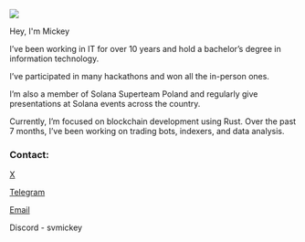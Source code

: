 ![](https://komarev.com/ghpvc/?username=web-mickey)

Hey, I'm Mickey

I’ve been working in IT for over 10 years and hold a
bachelor’s degree in information technology.

I’ve participated in many hackathons and won all the in-person ones.

I’m also a member of Solana Superteam Poland and regularly
give presentations at Solana events across the country.

Currently, I’m focused on blockchain development using Rust.
Over the past 7 months, I’ve been working on trading bots,
indexers, and data analysis.


### Contact:

[X](https://x.com/SVMickey_)

[Telegram](https://t.me/SVMickey)

[Email](mailto:mickey.web3@gmail.com)

Discord - svmickey

